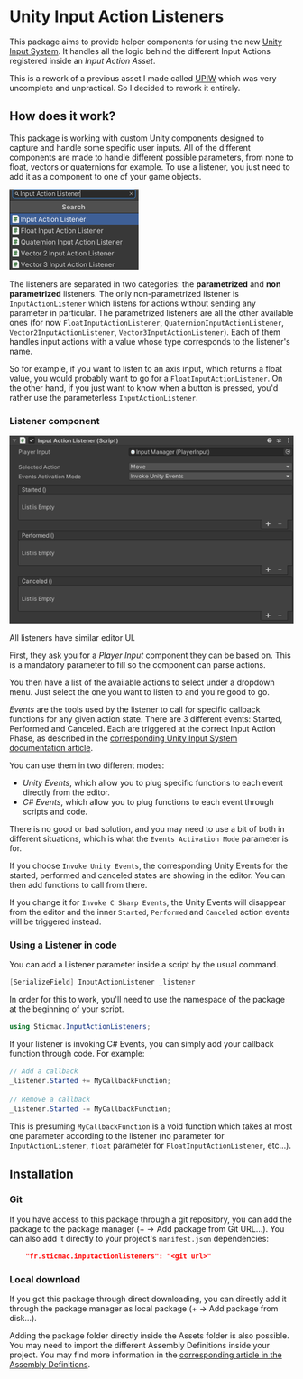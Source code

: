 # Unity Input Action Listeners

This package aims to provide helper components for using the new [Unity Input System](https://docs.unity3d.com/Packages/com.unity.inputsystem@1.0/manual/index.html). It handles all the logic behind the different Input Actions registered inside an *Input Action Asset*.

This is a rework of a previous asset I made called [UPIW](https://github.com/sticmac/upiw) which was very uncomplete and unpractical. So I decided to rework it entirely.

## How does it work?

This package is working with custom Unity components designed to capture and handle some specific user inputs. All of the different components are made to handle different possible parameters, from none to float, vectors or quaternions for example. To use a listener, you just need to add it as a component to one of your game objects.

![listeners](listeners.png)

The listeners are separated in two categories: the **parametrized** and **non parametrized** listeners. The only non-parametrized listener is `InputActionListener` which listens for actions without sending any parameter in particular. The parametrized listeners are all the other available ones (for now `FloatInputActionListener`, `QuaternionInputActionListener`, `Vector2InputActionListener`, `Vector3InputActionListener`). Each of them handles input actions with a value whose type corresponds to the listener's name.

So for example, if you want to listen to an axis input, which returns a float value, you would probably want to go for a `FloatInputActionListener`. On the other hand, if you just want to know when a button is pressed, you'd rather use the parameterless `InputActionListener`.

### Listener component

![listener](listener.png)

All listeners have similar editor UI.

First, they ask you for a *Player Input* component they can be based on. This is a mandatory parameter to fill so the component can parse actions.

You then have a list of the available actions to select under a dropdown menu. Just select the one you want to listen to and you're good to go.

*Events* are the tools used by the listener to call for specific callback functions for any given action state. There are 3 different events: Started, Performed and Canceled. Each are triggered at the correct Input Action Phase, as described in the [corresponding Unity Input System documentation article](https://docs.unity3d.com/Packages/com.unity.inputsystem@1.0/manual/Actions.html#responding-to-actions).

You can use them in two different modes:

* *Unity Events*, which allow you to plug specific functions to each event directly from the editor.
* *C# Events*, which allow you to plug functions to each event through scripts and code.

There is no good or bad solution, and you may need to use a bit of both in different situations, which is what the `Events Activation Mode` parameter is for.

If you choose `Invoke Unity Events`, the corresponding Unity Events for the started, performed and canceled states are showing in the editor. You can then add functions to call from there.

If you change it for `Invoke C Sharp Events`, the Unity Events will disappear from the editor and the inner `Started`, `Performed` and `Canceled` action events will be triggered instead.

### Using a Listener in code

You can add a Listener parameter inside a script by the usual command.

```csharp
[SerializeField] InputActionListener _listener
```

In order for this to work, you'll need to use the namespace of the package at the beginning of your script.

```csharp
using Sticmac.InputActionListeners;
```

If your listener is invoking C# Events, you can simply add your callback function through code. For example:

```csharp
// Add a callback
_listener.Started += MyCallbackFunction;

// Remove a callback
_listener.Started -= MyCallbackFunction;
```

This is presuming `MyCallbackFunction` is a void function which takes at most one parameter according to the listener (no parameter for `InputActionListener`, `float` parameter for `FloatInputActionListener`, etc…).

## Installation

### Git

If you have access to this package through a git repository, you can add the package to the package manager (+ -> Add package from Git URL…). You can also add it directly to your project's `manifest.json` dependencies:

```json
    "fr.sticmac.inputactionlisteners": "<git url>"
```

### Local download

If you got this package through direct downloading, you can directly add it through the package manager as local package (+ -> Add package from disk…). 

Adding the package folder directly inside the Assets folder is also possible. You may need to import the different Assembly Definitions inside your project. You may find more information in the [corresponding article in the Assembly Definitions](https://docs.unity3d.com/2019.4/Documentation/Manual/ScriptCompilationAssemblyDefinitionFiles.html).
